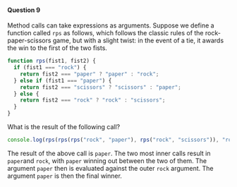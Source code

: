 #### Question 9

Method calls can take expressions as arguments. Suppose we define a function called `rps` as follows, which follows the classic rules of the rock-paper-scissors game, but with a slight twist: in the event of a tie, it awards the win to the first of the two fists.

```javascript
function rps(fist1, fist2) {
  if (fist1 === "rock") {
    return fist2 === "paper" ? "paper" : "rock";
  } else if (fist1 === "paper") {
    return fist2 === "scissors" ? "scissors" : "paper";
  } else {
    return fist2 === "rock" ? "rock" : "scissors";
  }
}
```

What is the result of the following call?

```javascript
console.log(rps(rps(rps("rock", "paper"), rps("rock", "scissors")), "rock"));
```



The result of the above call is `paper`.  The two most inner calls result in `paper`and `rock`, with `paper` winning out between the two of them. The argument  `paper` then is evaluated against the outer `rock` argument.  The argument `paper` is then the final winner.

 